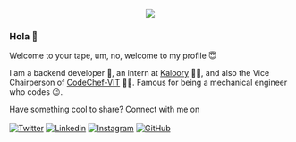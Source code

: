 <!-- <p align="center">
<!-- <img src="https://media.giphy.com/media/l56OIvKENY4hnt7U95/giphy.gif"> -->
<!-- <img src="https://media.giphy.com/media/C9ZFVjRPf79eVQCmMb/giphy.gif"> -->
<!--</p>
<!-- <img align="right" src="https://media.giphy.com/media/Y0PfcriWOkrGqZYdHx/giphy.gif" height="500px"> -->
<p align="center">  <img src="https://media.giphy.com/media/C9ZFVjRPf79eVQCmMb/giphy.gif"> </p>

### Hola 👋

Welcome to your tape, um, no, welcome to my profile :innocent:	

I am a backend developer :rocket:, an intern at [Kaloory](https://www.kaloory.com/) :teacher:, and also the Vice Chairperson of [CodeChef-VIT](https://https://github.com/codechefvit) :technologist:. Famous for being a mechanical engineer who codes :wink:.

Have something cool to share? Connect with me on \
\
[![Twitter](https://img.shields.io/badge/-Twitter-222222?style=flat-square&logo=twitter&logoColor=white&link=https://twitter.com/_rajatsablok/)](https://twitter.com/_rajatsablok/)
[![Linkedin](https://img.shields.io/badge/-LinkedIn-222222?style=flat-square&logo=Linkedin&logoColor=white&link=https://www.linkedin.com/in/rajat-sablok/)](https://www.linkedin.com/in/rajat-sablok/)
[![Instagram](https://img.shields.io/badge/-Instagram-222222?style=flat-square&logo=Linkedin&logoColor=white&link=https://www.instagram.com/_rajatsablok/)](https://www.instagram.com/_rajatsablok/)
[![GitHub](https://img.shields.io/badge/-GitHub-222222?style=flat-square&logo=GitHub&logoColor=white&link=https://www.github.com/RajatSablok/)](https://www.github.com/RajatSablok/)
<!--
**RajatSablok/RajatSablok** is a ✨ _special_ ✨ repository because its `README.md` (this file) appears on your GitHub profile.

Here are some ideas to get you started:

- 🔭 I’m currently working on ...
- 🌱 I’m currently learning ...
- 👯 I’m looking to collaborate on ...
- 🤔 I’m looking for help with ...
- 💬 Ask me about ...
- 📫 How to reach me: ...
- 😄 Pronouns: ...
- ⚡ Fun fact: ...
-->

